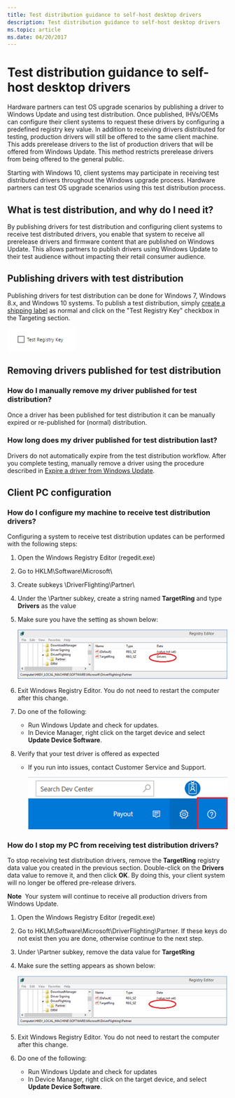 ```yaml
---
title: Test distribution guidance to self-host desktop drivers
description: Test distribution guidance to self-host desktop drivers
ms.topic: article
ms.date: 04/20/2017
---
```


# Test distribution guidance to self-host desktop drivers


Hardware partners can test OS upgrade scenarios by publishing a driver to Windows Update and using test distribution. Once published, IHVs/OEMs can configure their client systems to request these drivers by configuring a predefined registry key value. In addition to receiving drivers distributed for testing, production drivers will still be offered to the same client machine. This adds prerelease drivers to the list of production drivers that will be offered from Windows Update. This method restricts prerelease drivers from being offered to the general public.

Starting with Windows 10, client systems may participate in receiving test distributed drivers throughout the Windows upgrade process. Hardware partners can test OS upgrade scenarios using this test distribution process.

## <span id="What_is_test_distribution__and_why_do_I_need_it_"></span><span id="what_is_test_distribution__and_why_do_i_need_it_"></span><span id="WHAT_IS_TEST_DISTRIBUTION__AND_WHY_DO_I_NEED_IT_"></span>What is test distribution, and why do I need it?


By publishing drivers for test distribution and configuring client systems to receive test distributed drivers, you enable that system to receive all prerelease drivers and firmware content that are published on Windows Update. This allows partners to publish drivers using Windows Update to their test audience without impacting their retail consumer audience.

## <span id="Publishing_drivers_with_test_distribution"></span><span id="publishing_drivers_with_test_distribution"></span><span id="PUBLISHING_DRIVERS_WITH_TEST_DISTRIBUTION"></span>Publishing drivers with test distribution


Publishing drivers for test distribution can be done for Windows 7, Windows 8.x, and Windows 10 systems. To publish a test distribution, simply [create a shipping label](manage-driver-distribution-by-submission.md) as normal and click on the "Test Registry Key" checkbox in the Targeting section.

![an image showing the "test registry key" checkbox](images/test-registry-key-checkbox.png)

## <span id="Removing_drivers_published_for_test_distribution"></span><span id="removing_drivers_published_for_test_distribution"></span><span id="REMOVING_DRIVERS_PUBLISHED_FOR_TEST_DISTRIBUTION"></span>Removing drivers published for test distribution


### <span id="How_do_I_manually_remove_my_driver_published_for_test_distribution_"></span><span id="how_do_i_manually_remove_my_driver_published_for_test_distribution_"></span><span id="HOW_DO_I_MANUALLY_REMOVE_MY_DRIVER_PUBLISHED_FOR_TEST_DISTRIBUTION_"></span>How do I manually remove my driver published for test distribution?

Once a driver has been published for test distribution it can be manually expired or re-published for (normal) distribution.

### <span id="How_long_does_my_driver_published_for_test_distribution_last_"></span><span id="how_long_does_my_driver_published_for_test_distribution_last_"></span><span id="HOW_LONG_DOES_MY_DRIVER_PUBLISHED_FOR_TEST_DISTRIBUTION_LAST_"></span>How long does my driver published for test distribution last?

Drivers do not automatically expire from the test distribution workflow. After you complete testing, manually remove a driver using the procedure described in [Expire a driver from Windows Update](expire-a-driver-from-windows-update.md).

## <span id="Client_PC_configuration"></span><span id="client_pc_configuration"></span><span id="CLIENT_PC_CONFIGURATION"></span>Client PC configuration

### <span id="How_do_I_configure_my_machine_to_receive_test_distribution_drivers_"></span><span id="how_do_i_configure_my_machine_to_receive_test_distribution_drivers_"></span><span id="HOW_DO_I_CONFIGURE_MY_MACHINE_TO_RECEIVE_TEST_DISTRIBUTION_DRIVERS_"></span>How do I configure my machine to receive test distribution drivers?

Configuring a system to receive test distribution updates can be performed with the following steps:

1.  Open the Windows Registry Editor (regedit.exe)
2.  Go to HKLM\\Software\\Microsoft\\
3.  Create subkeys \\DriverFlighting\\Partner\\
4.  Under the \\Partner subkey, create a string named **TargetRing** and type **Drivers** as the value
5.  Make sure you have the setting as shown below:

    ![an image showing the created string under the partner subkey, within the windows registry editor.](images/registry-editor-drivers.png)

6.  Exit Windows Registry Editor. You do not need to restart the computer after this change.
7.  Do one of the following:
    -   Run Windows Update and check for updates.
    -   In Device Manager, right click on the target device and select **Update Device Software**.
8.  Verify that your test driver is offered as expected

    -   If you run into issues, contact Customer Service and Support.

        ![an image showing the button to contact customer service and support.](images/dashboard-help-button.png)

### <span id="How_do_I_stop_my_PC_from_receiving_test_distribution_drivers_"></span><span id="how_do_i_stop_my_pc_from_receiving_test_distribution_drivers_"></span><span id="HOW_DO_I_STOP_MY_PC_FROM_RECEIVING_TEST_DISTRIBUTION_DRIVERS_"></span>How do I stop my PC from receiving test distribution drivers?

To stop receiving test distribution drivers, remove the **TargetRing** registry data value you created in the previous section. Double-click on the **Drivers** data value to remove it, and then click **OK**. By doing this, your client system will no longer be offered pre-release drivers.

**Note**  Your system will continue to receive all production drivers from Windows Update.

 

1.  Open the Windows Registry Editor (regedit.exe)
2.  Go to HKLM\\Software\\Microsoft\\DriverFlighting\\Partner. If these keys do not exist then you are done, otherwise continue to the next step.
3.  Under \\Partner subkey, remove the data value for **TargetRing**
4.  Make sure the setting appears as shown below:

    ![an image showing the removed string value under the partner subkey, within the windows registry editor.](images/registry-editor-no-drivers.png)

5.  Exit Windows Registry Editor. You do not need to restart the computer after this change.
6.  Do one of the following:
    -   Run Windows Update and check for updates
    -   In Device Manager, right click on the target device, and select **Update Device Software**.

 

 





